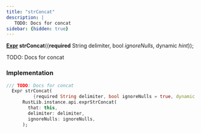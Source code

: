 ```yaml
---
title: "strConcat"
description: |
   TODO: Docs for concat
sidebar: {hidden: true}
---
```

<span class="dart-code"><strong>[Expr] strConcat</strong>({<span class="nobr"><strong>required</strong> String delimiter</span>, <span class="nobr">bool <i>ignoreNulls</i></span>, <span class="nobr">dynamic <i>hint</i></span>});</span>

 TODO: Docs for concat
### Implementation
```dart
/// TODO: Docs for concat
  Expr strConcat(
          {required String delimiter, bool ignoreNulls = true, dynamic hint}) =>
      RustLib.instance.api.exprStrConcat(
        that: this,
        delimiter: delimiter,
        ignoreNulls: ignoreNulls,
      );
```

[Expr]: /reference/classes/expr